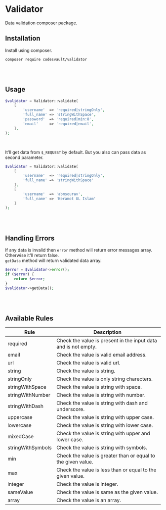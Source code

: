 # Validator

Data validation composer package.

## Installation

Install using composer.

```
composer require codesvault/validator
```

<br>
<br>

## Usage

```php
$validator = Validator::validate(
    [
		'username'	=> 'required|stringOnly',
		'full_name'	=> 'stringWithSpace',
		'password'	=> 'required|min:8',
		'email'		=> 'required|email',
    ],
);
```

<br>

It'll get data from `$_REQUEST` by default. But you also can pass data as second parameter.

```php
$validator = Validator::validate(
	[
		'username'	=> 'required|stringOnly',
		'full_name'	=> 'stringWithSpace'
	],
	[
		'username'	=> 'abmsourav',
		'full_name'	=> 'Keramot UL Islam'
	]
);
```

<br>
<br>

## Handling Errors

If any data is invalid then `error` method will return error messages array. Otherwise it'll return false.
<br>
`getData` method will return validated data array.

```php
$error = $validator->error();
if ($error) {
	return $error;
}
$validator->getData();
```

<br>
<br>

## Available Rules

| Rule | Description |
| --- | --- |
| required | Check the value is present in the input data and is not empty. |
| email | Check the value is valid email address. |
| url | Check the value is valid url. |
| string | Check the value is string. |
| stringOnly | Check the value is only string charecters. |
| stringWithSpace | Check the value is string with space. |
| stringWithNumber | Check the value is string with number. |
| stringWithDash | Check the value is string with dash and underscore. |
| uppercase | Check the value is string with upper case. |
| lowercase | Check the value is string with lower case. |
| mixedCase | Check the value is string with upper and lower case. |
| stringWithSymbols | Check the value is string with symbols. |
| min | Check the value is greater than or equal to the given value. |
| max | Check the value is less than or equal to the given value. |
| integer | Check the value is integer. |
| sameValue | Check the value is same as the given value. |
| array | Check the value is an array. |
